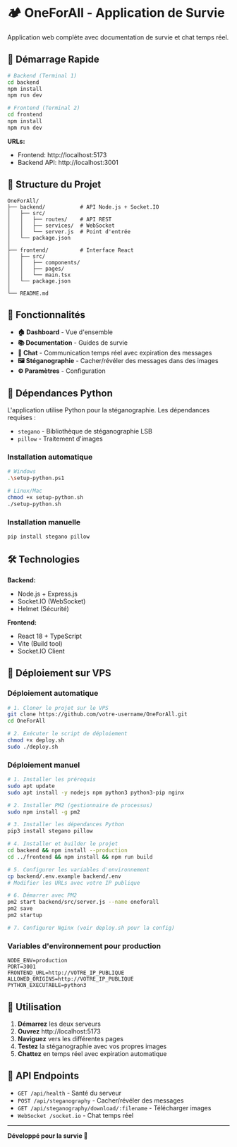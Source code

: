 # 🏕️ OneForAll - Application de Survie

Application web complète avec documentation de survie et chat temps réel.

## 🚀 Démarrage Rapide

```bash
# Backend (Terminal 1)
cd backend
npm install
npm run dev

# Frontend (Terminal 2)  
cd frontend
npm install
npm run dev
```

**URLs:**
- Frontend: http://localhost:5173
- Backend API: http://localhost:3001

## 📁 Structure du Projet

```
OneForAll/
├── backend/           # API Node.js + Socket.IO
│   ├── src/
│   │   ├── routes/    # API REST
│   │   ├── services/  # WebSocket
│   │   └── server.js  # Point d'entrée
│   └── package.json
│
├── frontend/          # Interface React
│   ├── src/
│   │   ├── components/
│   │   ├── pages/
│   │   └── main.tsx
│   └── package.json
│
└── README.md
```

## 🎨 Fonctionnalités

- **🏠 Dashboard** - Vue d'ensemble
- **📚 Documentation** - Guides de survie
- **💬 Chat** - Communication temps réel avec expiration des messages
- **🖼️ Stéganographie** - Cacher/révéler des messages dans des images
- **⚙️ Paramètres** - Configuration

## 🐍 Dépendances Python

L'application utilise Python pour la stéganographie. Les dépendances requises :
- `stegano` - Bibliothèque de stéganographie LSB
- `pillow` - Traitement d'images

### Installation automatique

```bash
# Windows
.\setup-python.ps1

# Linux/Mac
chmod +x setup-python.sh
./setup-python.sh
```

### Installation manuelle

```bash
pip install stegano pillow
```

## 🛠️ Technologies

**Backend:**
- Node.js + Express.js
- Socket.IO (WebSocket)
- Helmet (Sécurité)

**Frontend:**
- React 18 + TypeScript
- Vite (Build tool)
- Socket.IO Client

## 🚀 Déploiement sur VPS

### Déploiement automatique

```bash
# 1. Cloner le projet sur le VPS
git clone https://github.com/votre-username/OneForAll.git
cd OneForAll

# 2. Exécuter le script de déploiement
chmod +x deploy.sh
sudo ./deploy.sh
```

### Déploiement manuel

```bash
# 1. Installer les prérequis
sudo apt update
sudo apt install -y nodejs npm python3 python3-pip nginx

# 2. Installer PM2 (gestionnaire de processus)
sudo npm install -g pm2

# 3. Installer les dépendances Python
pip3 install stegano pillow

# 4. Installer et builder le projet
cd backend && npm install --production
cd ../frontend && npm install && npm run build

# 5. Configurer les variables d'environnement
cp backend/.env.example backend/.env
# Modifier les URLs avec votre IP publique

# 6. Démarrer avec PM2
pm2 start backend/src/server.js --name oneforall
pm2 save
pm2 startup

# 7. Configurer Nginx (voir deploy.sh pour la config)
```

### Variables d'environnement pour production

```env
NODE_ENV=production
PORT=3001
FRONTEND_URL=http://VOTRE_IP_PUBLIQUE
ALLOWED_ORIGINS=http://VOTRE_IP_PUBLIQUE
PYTHON_EXECUTABLE=python3
```

## 🎯 Utilisation

1. **Démarrez** les deux serveurs
2. **Ouvrez** http://localhost:5173
3. **Naviguez** vers les différentes pages
4. **Testez** la stéganographie avec vos propres images
5. **Chattez** en temps réel avec expiration automatique

## 📡 API Endpoints

- `GET /api/health` - Santé du serveur
- `POST /api/steganography` - Cacher/révéler des messages
- `GET /api/steganography/download/:filename` - Télécharger images
- `WebSocket /socket.io` - Chat temps réel

---

**Développé pour la survie 🌱**